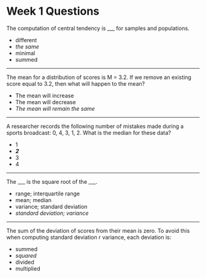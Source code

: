 # Week 1 Questions

The computation of central tendency is ___ for samples and populations.
  + different
  + *the same*
  + minimal
  + summed
---

The mean for a distribution of scores is M = 3.2. If we remove an existing score equal to 3.2, then what will happen to the mean?
  - The mean will increase
  - The mean will decrease
  - *The mean will remain the same*
---

A researcher records the following number of mistakes made during a sports broadcast: 0, 4, 3, 1, 2. What is the median for these data?
  - 1
  - ***2***
  - 3
  - 4
---

The ___ is the square root of the ___.
  - range; interquartile range
  - mean; median
  - variance; standard deviation
  - *standard deviation; variance*
---

The sum of the deviation of scores from their mean is zero. To avoid this when computing standard deviation r variance, each deviation is:
  - summed
  - *squared*
  - divided
  - multiplied
